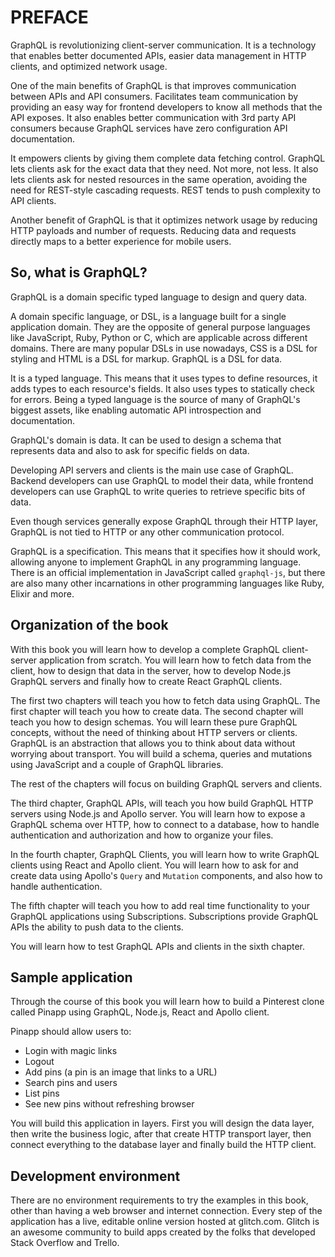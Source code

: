 # PREFACE

GraphQL is revolutionizing client-server communication. It is a technology that enables better documented APIs, easier data management in HTTP clients, and optimized network usage.

One of the main benefits of GraphQL is that improves communication between APIs and API consumers. Facilitates team communication by providing an easy way for frontend developers to know all methods that the API exposes. It also enables better communication with 3rd party API consumers because GraphQL services have zero configuration API documentation.

It empowers clients by giving them complete data fetching control. GraphQL lets clients ask for the exact data that they need. Not more, not less. It also lets clients ask for nested resources in the same operation, avoiding the need for REST-style cascading requests. REST tends to push complexity to API clients.

Another benefit of GraphQL is that it optimizes network usage by reducing HTTP payloads and number of requests. Reducing data and requests directly maps to a better experience for mobile users.

## So, what is GraphQL?

GraphQL is a domain specific typed language to design and query data.

A domain specific language, or DSL, is a language built for a single application domain. They are the opposite of general purpose languages like JavaScript, Ruby, Python or C, which are applicable across different domains. There are many popular DSLs in use nowadays, CSS is a DSL for styling and HTML is a DSL for markup. GraphQL is a DSL for data.

It is a typed language. This means that it uses types to define resources, it adds types to each resource's fields. It also uses types to statically check for errors. Being a typed language is the source of many of GraphQL's biggest assets, like enabling automatic API introspection and documentation.

GraphQL's domain is data. It can be used to design a schema that represents data and also to ask for specific fields on data.

Developing API servers and clients is the main use case of GraphQL. Backend developers can use GraphQL to model their data, while frontend developers can use GraphQL to write queries to retrieve specific bits of data.

Even though services generally expose GraphQL through their HTTP layer, GraphQL is not tied to HTTP or any other communication protocol.

GraphQL is a specification. This means that it specifies how it should work, allowing anyone to implement GraphQL in any programming language. There is an official implementation in JavaScript called `graphql-js`, but there are also many other incarnations in other programming languages like Ruby, Elixir and more.

## Organization of the book

With this book you will learn how to develop a complete GraphQL client-server application from scratch. You will learn how to fetch data from the client, how to design that data in the server, how to develop Node.js GraphQL servers and finally how to create React GraphQL clients.

The first two chapters will teach you how to fetch data using GraphQL. The first chapter will teach you how to create data. The second chapter will teach you how to design schemas. You will learn these pure GraphQL concepts, without the need of thinking about HTTP servers or clients. GraphQL is an abstraction that allows you to think about data without worrying about transport. You will build a schema, queries and mutations using JavaScript and a couple of GraphQL libraries.

The rest of the chapters will focus on building GraphQL servers and clients.

The third chapter, GraphQL APIs, will teach you how build GraphQL HTTP servers using Node.js and Apollo server. You will learn how to expose a GraphQL schema over HTTP, how to connect to a database, how to handle authentication and authorization and how to organize your files.

In the fourth chapter, GraphQL Clients, you will learn how to write GraphQL clients using React and Apollo client. You will learn how to ask for and create data using Apollo's `Query` and `Mutation` components, and also how to handle authentication.

The fifth chapter will teach you how to add real time functionality to your GraphQL applications using Subscriptions. Subscriptions provide GraphQL APIs the ability to push data to the clients.

You will learn how to test GraphQL APIs and clients in the sixth chapter.

## Sample application

Through the course of this book you will learn how to build a Pinterest clone called Pinapp using GraphQL, Node.js, React and Apollo client.

Pinapp should allow users to:

* Login with magic links
* Logout
* Add pins (a pin is an image that links to a URL)
* Search pins and users
* List pins
* See new pins without refreshing browser

You will build this application in layers. First you will design the data layer, then write the business logic, after that create HTTP transport layer, then connect everything to the database layer and finally build the HTTP client.

## Development environment

There are no environment requirements to try the examples in this book, other than having a web browser and internet connection. Every step of the application has a live, editable online version hosted at glitch.com. Glitch is an awesome community to build apps created by the folks that developed Stack Overflow and Trello.

